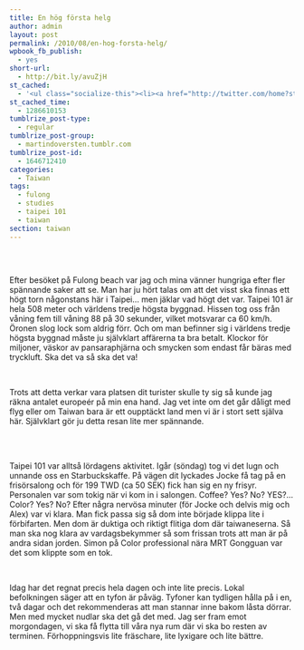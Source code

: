 ```yaml
---
title: En hög första helg
author: admin
layout: post
permalink: /2010/08/en-hog-forsta-helg/
wpbook_fb_publish:
  - yes
short-url:
  - http://bit.ly/avuZjH
st_cached:
  - '<ul class="socialize-this"><li><a href="http://twitter.com/home?status=Currently Reading http%3A%2F%2Fwww.doversten.nu%2Fblog%2F%3Fp%3D40"  target="_blank"><img src="http://www.doversten.nu/blog/wp-content/plugins/socialize-this/widgets/social-sketches/twitter.png" width="48px" height="48px" alt="Twitter" title="Twitter" /></a></li><li><a href="http://www.facebook.com/sharer.php?u=http%3A%2F%2Fwww.doversten.nu%2Fblog%2F%3Fp%3D40&t=En+h%C3%B6g+f%C3%B6rsta+helg" target="_blank"><img src="http://www.doversten.nu/blog/wp-content/plugins/socialize-this/widgets/social-sketches/facebook.png" width="48px" height="48px" alt="Facebook" title="Facebook" /></a></li><li><a href="http://del.icio.us/submit?url=http%3A%2F%2Fwww.doversten.nu%2Fblog%2F%3Fp%3D40&title=En+h%C3%B6g+f%C3%B6rsta+helg" target="_blank"><img src="http://www.doversten.nu/blog/wp-content/plugins/socialize-this/widgets/social-sketches/delicious.png" width="48px" height="48px" alt="Delicious" title="Delicious" /></a></li><li><a href="http://digg.com/submit?phase=2&url=http%3A%2F%2Fwww.doversten.nu%2Fblog%2F%3Fp%3D40" target="_blank"><img src="http://www.doversten.nu/blog/wp-content/plugins/socialize-this/widgets/social-sketches/digg.png" width="48px" height="48px" alt="Digg" title="Digg" /></a></li><li><a href="http://www.stumbleupon.com/submit?url=http%3A%2F%2Fwww.doversten.nu%2Fblog%2F%3Fp%3D40&title=En+h%C3%B6g+f%C3%B6rsta+helg" target="_blank"><img src="http://www.doversten.nu/blog/wp-content/plugins/socialize-this/widgets/social-sketches/stumbleupon.png" width="48px" height="48px" alt="StumbleUpon" title="StumbleUpon" /></a></li><li><a href="http://www.google.com/bookmarks/mark?op=add&bkmk=http%3A%2F%2Fwww.doversten.nu%2Fblog%2F%3Fp%3D40&title=En+h%C3%B6g+f%C3%B6rsta+helg&annotation=" target="_blank"><img src="http://www.doversten.nu/blog/wp-content/plugins/socialize-this/widgets/social-sketches/google.png" width="48px" height="48px" alt="Google" title="Google" /></a></li><li><a href="http://www.doversten.nu/blog/?feed=rss2" target="_blank"><img src="http://www.doversten.nu/blog/wp-content/plugins/socialize-this/widgets/social-sketches/rss.png" width="48px" height="48px" alt="RSS Feed" title="RSS Feed" /></a></li></ul>'
st_cached_time:
  - 1286610153
tumblrize_post-type:
  - regular
tumblrize_post-group:
  - martindoversten.tumblr.com
tumblrize_post-id:
  - 1646712410
categories:
  - Taiwan
tags:
  - fulong
  - studies
  - taipei 101
  - taiwan
section: taiwan
---
```

[<img class="alignnone size-large wp-image-82" title="View from Taipei 101" src="https://s3-eu-west-1.amazonaws.com/doversten.se/assets/taipei_101.jpg" alt="" />][1]

<br class="spacer_" />

Efter besöket på Fulong beach var jag och mina vänner hungriga efter fler spännande saker att se. Man har ju hört talas om att det visst ska finnas ett högt torn någonstans här i Taipei&#8230; men jäklar vad högt det var. Taipei 101 är hela 508 meter och världens tredje högsta byggnad. Hissen tog oss från våning fem till våning 88 på 30 sekunder, vilket motsvarar ca 60 km/h. Öronen slog lock som aldrig förr. Och om man befinner sig i världens tredje högsta byggnad måste ju självklart affärerna ta bra betalt. Klockor för miljoner, väskor av pansaraphjärna och smycken som endast får bäras med tryckluft. Ska det va så ska det va!

<br class="spacer_" />

Trots att detta verkar vara platsen dit turister skulle ty sig så kunde jag räkna antalet europeér på min ena hand. Jag vet inte om det går dåligt med flyg eller om Taiwan bara är ett oupptäckt land men vi är i stort sett själva här. Självklart gör ju detta resan lite mer spännande.

<br class="spacer_" />



<br class="spacer_" />

Taipei 101 var alltså lördagens aktivitet. Igår (söndag) tog vi det lugn och unnande oss en Starbuckskaffe. På vägen dit lyckades Jocke få tag på en frisörsalong och för 199 TWD (ca 50 SEK) fick han sig en ny frisyr. Personalen var som tokig när vi kom in i salongen. Coffee? Yes? No? YES?&#8230; Color? Yes? No? Efter några nervösa minuter (för Jocke och delvis mig och Alex) var vi klara. Man fick passa sig så dom inte började klippa lite i förbifarten. Men dom är duktiga och riktigt flitiga dom där taiwaneserna. Så man ska nog klara av vardagsbekymmer så som frissan trots att man är på andra sidan jorden. Simon på Color professional nära MRT Gongguan var det som klippte som en tok.

<br class="spacer_" />

Idag har det regnat precis hela dagen och inte lite precis. Lokal befolkningen säger att en tyfon är påväg. Tyfoner kan tydligen hålla på i en, två dagar och det rekommenderas att man stannar inne bakom låsta dörrar. Men med mycket nudlar ska det gå det med. Jag ser fram emot morgondagen, vi ska få flytta till våra nya rum där vi ska bo resten av terminen. Förhoppningsvis lite fräschare, lite lyxigare och lite bättre.

 [1]: http://www.doversten.nu/blog/wp-content/uploads/2010/09/taipei_101.jpg